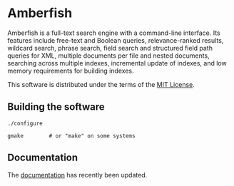 Amberfish
=========

Amberfish is a full-text search engine with a command-line interface.
Its features include free-text and Boolean queries, relevance-ranked
results, wildcard search, phrase search, field search and structured
field path queries for XML, multiple documents per file and nested
documents, searching across multiple indexes, incremental update of
indexes, and low memory requirements for building indexes.

This software is distributed under the terms of the
[MIT License](https://gitlab.com/amberfish/amberfish/-/blob/main/LICENSE).


Building the software
---------------------

```
./configure

gmake        # or "make" on some systems
```


Documentation
-------------

The [documentation](https://gitlab.com/amberfish/amberfish/-/blob/main/doc/amberfish.adoc)
has recently been updated.

